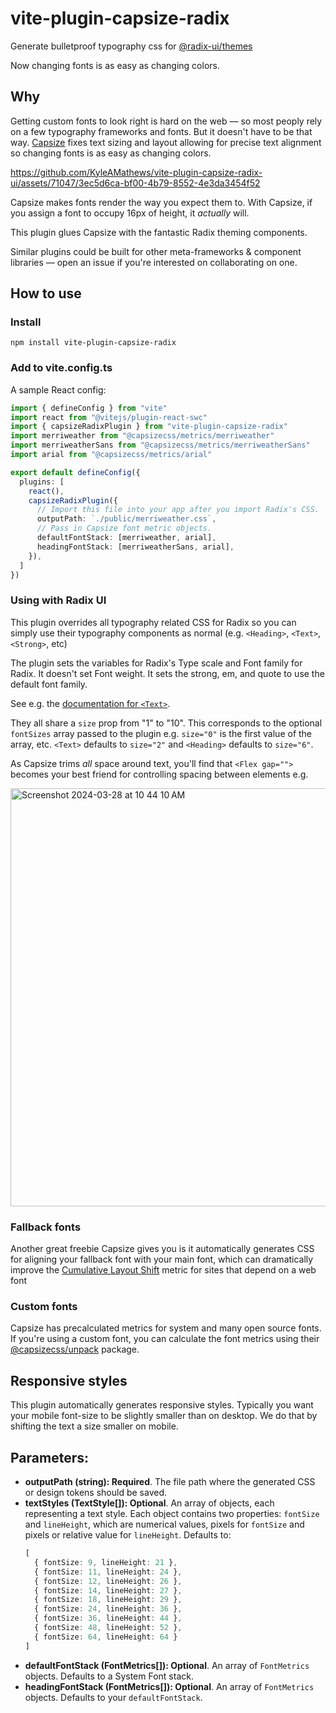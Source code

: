 # vite-plugin-capsize-radix

Generate bulletproof typography css for [@radix-ui/themes](https://www.radix-ui.com/)

Now changing fonts is as easy as changing colors.

## Why

Getting custom fonts to look right is hard on the web — so most peoply rely on
a few typography frameworks and fonts. But it doesn't have to be that way.
[Capsize](https://seek-oss.github.io/capsize/) fixes text sizing and layout
allowing for precise text alignment so changing fonts is as easy as changing
colors.

https://github.com/KyleAMathews/vite-plugin-capsize-radix-ui/assets/71047/3ec5d6ca-bf00-4b79-8552-4e3da3454f52

Capsize makes fonts render the way you expect them to. With Capsize, if you
assign a font to occupy 16px of height, it _actually_ will.

This plugin glues Capsize with the fantastic Radix theming components.

Similar plugins could be built for other meta-frameworks & component libraries — open an issue
if you're interested on collaborating on one.

## How to use

### Install

`npm install vite-plugin-capsize-radix`

### Add to vite.config.ts

A sample React config:
```ts
import { defineConfig } from "vite"
import react from "@vitejs/plugin-react-swc"
import { capsizeRadixPlugin } from "vite-plugin-capsize-radix"
import merriweather from "@capsizecss/metrics/merriweather"
import merriweatherSans from "@capsizecss/metrics/merriweatherSans"
import arial from "@capsizecss/metrics/arial"

export default defineConfig({
  plugins: [
    react(),
    capsizeRadixPlugin({
      // Import this file into your app after you import Radix's CSS.
      outputPath: `./public/merriweather.css`,
      // Pass in Capsize font metric objects.
      defaultFontStack: [merriweather, arial],
      headingFontStack: [merriweatherSans, arial],
    }),
  ]
})
```

### Using with Radix UI
This plugin overrides all typography related CSS for Radix so you can simply
use their typography components as normal (e.g. `<Heading>`, `<Text>`, `<Strong>`, etc)

The plugin sets the variables for Radix's Type scale and Font family for Radix.
It doesn't set Font weight. It sets the strong, em, and quote to use the default font family.

See e.g. the [documentation for `<Text>`](https://www.radix-ui.com/themes/docs/components/text).

They all share a `size` prop from "1" to "10". This corresponds to the optional
`fontSizes` array passed to the plugin e.g. `size="0"` is the first value of
the array, etc. `<Text>` defaults to `size="2"` and `<Heading>` defaults to
`size="6"`.

As Capsize trims _all_ space around text, you'll find that `<Flex gap="">` becomes
your best friend for controlling spacing between elements e.g.

<img width="669" alt="Screenshot 2024-03-28 at 10 44 10 AM" src="https://github.com/KyleAMathews/vite-plugin-capsize-radix-ui/assets/71047/b8552d58-4e2d-42d6-9b7b-a595466c2725">

### Fallback fonts

Another great freebie Capsize gives you is it automatically generates CSS for
aligning your fallback font with your main font, which can dramatically improve
the [Cumulative Layout Shift](https://web.dev/cls/) metric for sites that depend on a web font

### Custom fonts

Capsize has precalculated metrics for system and many open source fonts. If you're
using a custom font, you can calculate the font metrics using their [@capsizecss/unpack](https://github.com/seek-oss/capsize?tab=readme-ov-file#unpack) package.

## Responsive styles
This plugin automatically generates responsive styles. Typically you want your mobile font-size
to be slightly smaller than on desktop. We do that by shifting the text a size smaller on mobile.

## Parameters:

* __outputPath (string): Required__. The file path where the generated CSS or design tokens should be saved.
* __textStyles (TextStyle[]): Optional__. An array of objects, each representing a text style. Each object contains two properties: `fontSize` and `lineHeight`, which are numerical values, pixels for `fontSize` and pixels or relative value for `lineHeight`. Defaults to:
    ```ts
    [
      { fontSize: 9, lineHeight: 21 },
      { fontSize: 11, lineHeight: 24 },
      { fontSize: 12, lineHeight: 26 },
      { fontSize: 14, lineHeight: 27 },
      { fontSize: 18, lineHeight: 29 },
      { fontSize: 24, lineHeight: 36 },
      { fontSize: 36, lineHeight: 44 },
      { fontSize: 48, lineHeight: 52 },
      { fontSize: 64, lineHeight: 64 }
    ]
    ```
* __defaultFontStack (FontMetrics[]): Optional__. An array of `FontMetrics` objects. Defaults to a System Font stack.
* __headingFontStack (FontMetrics[]): Optional__. An array of `FontMetrics` objects. Defaults to your `defaultFontStack`.
